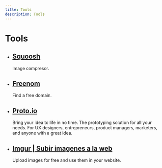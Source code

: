 ```yaml
---
title: Tools
description: Tools
---
```


# Tools

- ## [Squoosh](https://squoosh.app/)
	Image compresor.
- ## [Freenom](https://www.freenom.com/es/index.html?lang=es)
	Find a free domain.
- ## [Proto.io](https://proto.io/)
	Bring your idea to life in no time. The prototyping solution for all your needs. For UX designers, entrepreneurs, product managers, marketers, and anyone with a great idea.
- ## [Imgur | Subir imagenes a la web](https://imgur.com/)
	Upload images for free and use them in your website.

